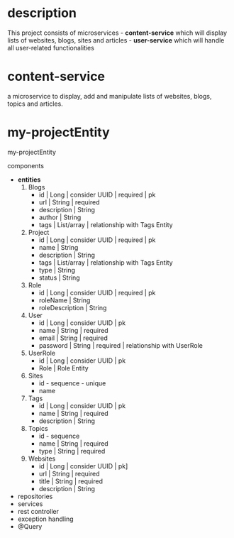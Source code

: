 # description
This project consists of microservices
    - **content-service** which will display lists of websites, blogs, sites and articles
    - **user-service** which will handle all user-related functionalities
# content-service
a microservice to display, add and manipulate lists of websites, blogs, topics and articles.
# my-projectEntity
my-projectEntity

components
- **entities**
  1. Blogs
     - id | Long | consider UUID | required | pk
     - url | String | required
     - description | String
     - author | String
     - tags | List/array | relationship with Tags Entity
  2. Project
     - id | Long | consider UUID | required | pk
     - name | String
     - description | String
     - tags | List/array | relationship with Tags Entity
     - type | String
     - status | String
  3. Role
     - id | Long | consider UUID | required | pk
     - roleName | String
     - roleDescription | String
  4. User
     - id | Long | consider UUID | pk
     - name | String | required
     - email | String | required
     - password | String | required | relationship with UserRole
  5. UserRole
     - id | Long | consider UUID | pk
     - Role | Role Entity
  6. Sites
     - id - sequence - unique
     - name
  7. Tags
     - id | Long | consider UUID | pk
     - name | String | required
     - description | String
  8. Topics
     - id - sequence
     - name | String | required
     - type | String | required
  9. Websites
     - id | Long | consider UUID | pk]
     - url | String | required
     - title | String | required
     - description | String
- repositories
- services
- rest controller
- exception handling
- @Query
